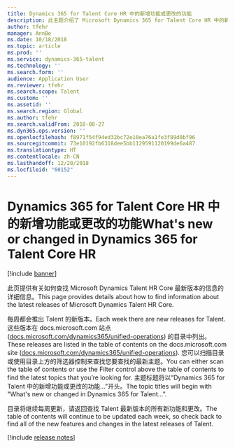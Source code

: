 ```yaml
---
title: Dynamics 365 for Talent Core HR 中的新增功能或更改的功能
description: 此主题介绍了 Microsoft Dynamics 365 for Talent Core HR 中的新功能和更改的功能。
author: tfehr
manager: AnnBe
ms.date: 10/18/2018
ms.topic: article
ms.prod: ''
ms.service: dynamics-365-talent
ms.technology: ''
ms.search.form: ''
audience: Application User
ms.reviewer: tfehr
ms.search.scope: Talent
ms.custom: ''
ms.assetid: ''
ms.search.region: Global
ms.author: tfehr
ms.search.validFrom: 2018-08-27
ms.dyn365.ops.version: ''
ms.openlocfilehash: f8971f54f94ed32bc72e10ea76a1fe3f89d0bf96
ms.sourcegitcommit: 73e10192fb6318dee5bb1129591120199de6a487
ms.translationtype: HT
ms.contentlocale: zh-CN
ms.lasthandoff: 12/20/2018
ms.locfileid: "60152"
---
```

# <a name="whats-new-or-changed-in-dynamics-365-for-talent-core-hr"></a><span data-ttu-id="32424-103">Dynamics 365 for Talent Core HR 中的新增功能或更改的功能</span><span class="sxs-lookup"><span data-stu-id="32424-103">What's new or changed in Dynamics 365 for Talent Core HR</span></span> 

[!include [banner](includes/banner.md)]

<span data-ttu-id="32424-104">此页提供有关如何查找 Microsoft Dynamics Talent HR Core 最新版本的信息的详细信息。</span><span class="sxs-lookup"><span data-stu-id="32424-104">This page provides details about how to find information about the latest releases of Microsoft Dynamics Talent HR Core.</span></span>

<span data-ttu-id="32424-105">每周都会推出 Talent 的新版本。</span><span class="sxs-lookup"><span data-stu-id="32424-105">Each week there are new releases for Talent.</span></span> <span data-ttu-id="32424-106">这些版本在 docs.microsoft.com 站点 ([docs.microsoft.com/dynamics365/unified-operations](../index.md)) 的目录中列出。</span><span class="sxs-lookup"><span data-stu-id="32424-106">These releases are listed in the table of contents on the docs.microsoft.com site ([docs.microsoft.com/dynamics365/unified-operations](../index.md)).</span></span> <span data-ttu-id="32424-107">您可以扫描目录或使用目录上方的筛选器控制来查找您要查找的最新主题。</span><span class="sxs-lookup"><span data-stu-id="32424-107">You can either scan the table of contents or use the Filter control above the table of contents to find the latest topics that you’re looking for.</span></span> <span data-ttu-id="32424-108">主题标题将以“Dynamics 365 for Talent 中的新增功能或更改的功能…”开头。</span><span class="sxs-lookup"><span data-stu-id="32424-108">The topic titles will begin with "What's new or changed in Dynamics 365 for Talent…”.</span></span>

<span data-ttu-id="32424-109">目录将继续每周更新，请返回查找 Talent 最新版本的所有新功能和更改。</span><span class="sxs-lookup"><span data-stu-id="32424-109">The table of contents will continue to be updated each week, so check back to find all of the new features and changes in the latest releases of Talent.</span></span>

[!include [release notes](../fin-and-ops/includes/release-notes.md)]
